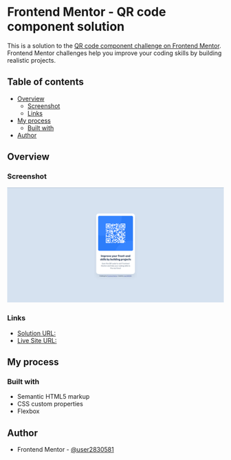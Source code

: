 # Frontend Mentor - QR code component solution

This is a solution to the [QR code component challenge on Frontend Mentor](https://www.frontendmentor.io/challenges/qr-code-component-iux_sIO_H). Frontend Mentor challenges help you improve your coding skills by building realistic projects. 

## Table of contents

- [Overview](#overview)
  - [Screenshot](#screenshot)
  - [Links](#links)
- [My process](#my-process)
  - [Built with](#built-with)
- [Author](#author)



## Overview

### Screenshot

![](./qr-code-screenshot.png)


### Links

- [Solution URL: ](https://github.com/user2830581/qr-code)
- [Live Site URL: ](https://qr-code-one-ivory.vercel.app/)

## My process

### Built with

- Semantic HTML5 markup
- CSS custom properties
- Flexbox


## Author

- Frontend Mentor - [@user2830581](https://www.frontendmentor.io/profile/user2830581)